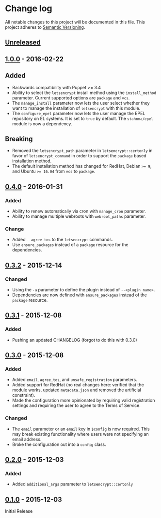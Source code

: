 # Change log
All notable changes to this project will be documented in this file. This project adheres to [Semantic Versioning](http://semver.org/).

## [Unreleased][unreleased]

## [1.0.0] - 2016-02-22
## Added
- Backwards compatibility with Puppet >= 3.4
- Ability to select the `letsencrypt` install method using the `install_method` parameter. Current supported options are `package` and `vcs`.
- The `manage_install` parameter now lets the user select whether they want to manage the installation of `letsencrypt` with this module.
- The `configure_epel` parameter now lets the user manage the EPEL repository on EL systems. It is set to `true` by default. The `stahnma/epel` module is now a dependency.

## Breaking
- Removed the `letsencrypt_path` parameter in `letsencrypt::certonly` in favor of `letsencrypt_command` in order to support the `package` based installation method.
- The default installation method has changed for RedHat, Debian `>= 9`, and Ubuntu `>= 16.04` from `vcs` to `package`.

## [0.4.0] - 2016-01-31
### Added
- Ability to renew automatically via cron with `manage_cron` parameter.
- Ability to manage multiple webroots with `webroot_paths` parameter.

### Change
- Added `--agree-tos` to the `letsencrypt` commands.
- Use `ensure_packages` instead of a `package` resource for the dependencies.

## [0.3.2] - 2015-12-14
### Changed
- Using the `-a` parameter to define the plugin instead of `--<plugin_name>`.
- Dependencies are now defined with `ensure_packages` instead of the `package` resource.

## [0.3.1] - 2015-12-08
### Added
- Pushing an updated CHANGELOG (forgot to do this with 0.3.0)

## [0.3.0] - 2015-12-08
### Added
- Added `email`, `agree_tos`, and `unsafe_registration` parameters.
- Added support for RedHat (no real changes here: verified that the module works, updated `metadata.json` and removed the artificial constraint).
- Made the configuration more opinionated by requiring valid registration settings and requiring the user to agree to the Terms of Service.

### Changed
- The `email` parameter or an `email` key in `$config` is now required. This may break existing functionality where users were not specifying an email address.
- Broke the configuration out into a `config` class.

## [0.2.0] - 2015-12-03
### Added
- Added `additional_args` parameter to `letsencrypt::certonly`

## [0.1.0] - 2015-12-03
Initial Release

[unreleased]: https://github.com/danzilio/puppet-letsencrypt/compare/v1.0.0...HEAD
[1.0.0]: https://github.com/danzilio/puppet-letsencrypt/compare/v0.4.0...v1.0.0
[0.4.0]: https://github.com/danzilio/puppet-letsencrypt/compare/v0.3.2...v0.4.0
[0.3.2]: https://github.com/danzilio/puppet-letsencrypt/compare/v0.3.1...v0.3.2
[0.3.1]: https://github.com/danzilio/puppet-letsencrypt/compare/v0.3.0...v0.3.1
[0.3.0]: https://github.com/danzilio/puppet-letsencrypt/compare/v0.2.0...v0.3.0
[0.2.0]: https://github.com/danzilio/puppet-letsencrypt/compare/v0.1.0...v0.2.0
[0.1.0]: https://github.com/danzilio/puppet-letsencrypt/tree/v0.1.0
